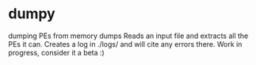 # dumpy
dumping PEs from memory dumps
Reads an input file and extracts all the PEs it can. Creates a log in ./logs/ and will cite any errors there.
Work in progress, consider it a beta :)
